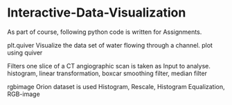 # Interactive-Data-Visualization

As part of course, following python code is written for Assignments.

plt.quiver Visualize the data set of water flowing through a channel. plot using quiver

Filters one slice of a CT angiographic scan is taken as Input to analyse. 
histogram, linear transformation, boxcar smoothing filter, median filter

rgbimage Orion dataset is used
Histogram, Rescale, Histogram Equalization, RGB-image

